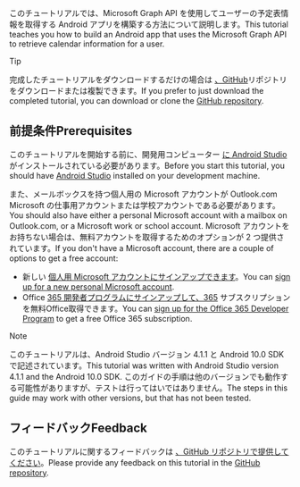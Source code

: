 <!-- markdownlint-disable MD002 MD041 -->

<span data-ttu-id="eab60-101">このチュートリアルでは、Microsoft Graph API を使用してユーザーの予定表情報を取得する Android アプリを構築する方法について説明します。</span><span class="sxs-lookup"><span data-stu-id="eab60-101">This tutorial teaches you how to build an Android app that uses the Microsoft Graph API to retrieve calendar information for a user.</span></span>

> [!TIP]
> <span data-ttu-id="eab60-102">完成したチュートリアルをダウンロードするだけの場合は [、GitHub](https://github.com/microsoftgraph/msgraph-training-android)リポジトリをダウンロードまたは複製できます。</span><span class="sxs-lookup"><span data-stu-id="eab60-102">If you prefer to just download the completed tutorial, you can download or clone the [GitHub repository](https://github.com/microsoftgraph/msgraph-training-android).</span></span>

## <a name="prerequisites"></a><span data-ttu-id="eab60-103">前提条件</span><span class="sxs-lookup"><span data-stu-id="eab60-103">Prerequisites</span></span>

<span data-ttu-id="eab60-104">このチュートリアルを開始する前に、開発用コンピューター [に Android Studio](https://developer.android.com/studio/) がインストールされている必要があります。</span><span class="sxs-lookup"><span data-stu-id="eab60-104">Before you start this tutorial, you should have [Android Studio](https://developer.android.com/studio/) installed on your development machine.</span></span>

<span data-ttu-id="eab60-105">また、メールボックスを持つ個人用の Microsoft アカウントが Outlook.com Microsoft の仕事用アカウントまたは学校アカウントである必要があります。</span><span class="sxs-lookup"><span data-stu-id="eab60-105">You should also have either a personal Microsoft account with a mailbox on Outlook.com, or a Microsoft work or school account.</span></span> <span data-ttu-id="eab60-106">Microsoft アカウントをお持ちない場合は、無料アカウントを取得するためのオプションが 2 つ提供されています。</span><span class="sxs-lookup"><span data-stu-id="eab60-106">If you don't have a Microsoft account, there are a couple of options to get a free account:</span></span>

- <span data-ttu-id="eab60-107">新しい [個人用 Microsoft アカウントにサインアップできます](https://signup.live.com/signup?wa=wsignin1.0&rpsnv=12&ct=1454618383&rver=6.4.6456.0&wp=MBI_SSL_SHARED&wreply=https://mail.live.com/default.aspx&id=64855&cbcxt=mai&bk=1454618383&uiflavor=web&uaid=b213a65b4fdc484382b6622b3ecaa547&mkt=E-US&lc=1033&lic=1)。</span><span class="sxs-lookup"><span data-stu-id="eab60-107">You can [sign up for a new personal Microsoft account](https://signup.live.com/signup?wa=wsignin1.0&rpsnv=12&ct=1454618383&rver=6.4.6456.0&wp=MBI_SSL_SHARED&wreply=https://mail.live.com/default.aspx&id=64855&cbcxt=mai&bk=1454618383&uiflavor=web&uaid=b213a65b4fdc484382b6622b3ecaa547&mkt=E-US&lc=1033&lic=1).</span></span>
- <span data-ttu-id="eab60-108">Office [365 開発者プログラムにサインアップして、365](https://developer.microsoft.com/office/dev-program) サブスクリプションを無料Office取得できます。</span><span class="sxs-lookup"><span data-stu-id="eab60-108">You can [sign up for the Office 365 Developer Program](https://developer.microsoft.com/office/dev-program) to get a free Office 365 subscription.</span></span>

> [!NOTE]
> <span data-ttu-id="eab60-109">このチュートリアルは、Android Studio バージョン 4.1.1 と Android 10.0 SDK で記述されています。</span><span class="sxs-lookup"><span data-stu-id="eab60-109">This tutorial was written with Android Studio version 4.1.1 and the Android 10.0 SDK.</span></span> <span data-ttu-id="eab60-110">このガイドの手順は他のバージョンでも動作する可能性がありますが、テストは行ってはいではありません。</span><span class="sxs-lookup"><span data-stu-id="eab60-110">The steps in this guide may work with other versions, but that has not been tested.</span></span>

## <a name="feedback"></a><span data-ttu-id="eab60-111">フィードバック</span><span class="sxs-lookup"><span data-stu-id="eab60-111">Feedback</span></span>

<span data-ttu-id="eab60-112">このチュートリアルに関するフィードバックは [、GitHub リポジトリで提供してください](https://github.com/microsoftgraph/msgraph-training-android)。</span><span class="sxs-lookup"><span data-stu-id="eab60-112">Please provide any feedback on this tutorial in the [GitHub repository](https://github.com/microsoftgraph/msgraph-training-android).</span></span>
